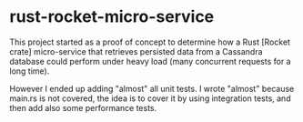 # rust-rocket-micro-service

This project started as a proof of concept to determine how a Rust [Rocket crate] micro-service that retrieves persisted data from a Cassandra database could perform under heavy load (many concurrent requests for a long time).

However I ended up adding "almost" all unit tests. I wrote "almost" because main.rs is not covered, the idea is to cover it by using integration tests, and then add also some performance tests.
